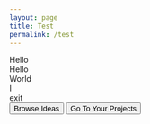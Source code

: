 ```yaml
---
layout: page
title: Test
permalink: /test
---
```

<link rel="stylesheet" type="text/css" href="{{ site.baseurl }}/assets/css/test.css">

<div class="profile-container">
  <div class="profile-header">Hello</div>

  <div class="small-images-container">
    <div class="small-image" style="background-image: url('{{ site.baseurl }}/assets/css/images/person.png');">Hello </div>
    <div class="small-image" style="background-image: url('{{ site.baseurl }}/assets/css/images/heart.png');">World</div>
    <div class="small-image" style="background-image: url('{{ site.baseurl }}/assets/css/images/bubble.png');">I </div>
    <div class="small-image" style="background-image: url('{{ site.baseurl }}/assets/css/images/star.png');">exit</div>
  </div>

  <div>
      <button>Browse Ideas</button>
      <button>Go To Your Projects</button>
  </div>
</div>